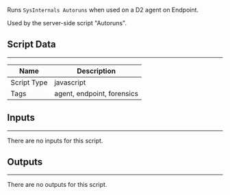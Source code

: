Runs `SysInternals Autoruns` when used on a D2 agent on Endpoint.

Used by the server-side script "Autoruns".

## Script Data

---

| **Name** | **Description** |
| --- | --- |
| Script Type | javascript |
| Tags | agent, endpoint, forensics |

## Inputs

---
There are no inputs for this script.

## Outputs

---
There are no outputs for this script.
